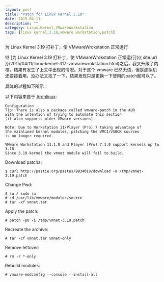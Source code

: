 ```yaml
---
layout: post
title: "Patch for Linux Kernel 3.19"
date: 2015-04-11
description: ""
category: Linux,Kernel,VMwareWorkstation
tags: [linux kernel,3.19,vmware workstation,patch]
---
```

为 Linux Kernel 3.19 打补丁，使 VMwareWrokstation 正常运行

继 [为 Linux Kernel 3.19 打补丁，使 VMwareWrokstation 正常运行]({{ site.url }}/2015/04/11/linux-kernel-317-vmwarewrokstation.html)之后，我又升级了内核，结果有发生了上文中出现的情况。对于这个 vmware 已然无语，但是虚拟机还要接着用，没办法又找了一下，结果发现只是更换一下使用的patch就可以了。

具体的过程如下所示：

以下内容来自于 [Archlinux](https://wiki.archlinux.org/index.php/VMware#.2Fdev.2Fvmmon_not_found):

```
Configuration
Tip: There is also a package called vmware-patch in the AUR 
with the intention of trying to automate this section 
(it also supports older VMware versions).

Note: Due to Workstation 11/Player (Pro) 7 taking advantage of 
the mainlined kernel modules, patching the VMCI/VSOCK sources 
is no longer required.

VMware Workstation 11.1.0 and Player (Pro) 7.1.0 support kernels up to 3.18.
Since 3.19 kernel the vmnet module will fail to build.
```

Download patcha:

    $ curl http://pastie.org/pastes/9934018/download -o /tmp/vmnet-3.19.patch

Change Pwd:

	$ su / sudo su
    # cd /usr/lib/vmware/modules/source
    # tar -xf vmnet.tar

Apply the patch:

	# patch -p0 -i /tmp/vmnet-3.19.patch

Recreate the archive:

	# tar -cf vmnet.tar vmnet-only

Remove leftover:

	# rm -r *-only

Rebuild modules:

	# vmware-modconfig --console --install-all
